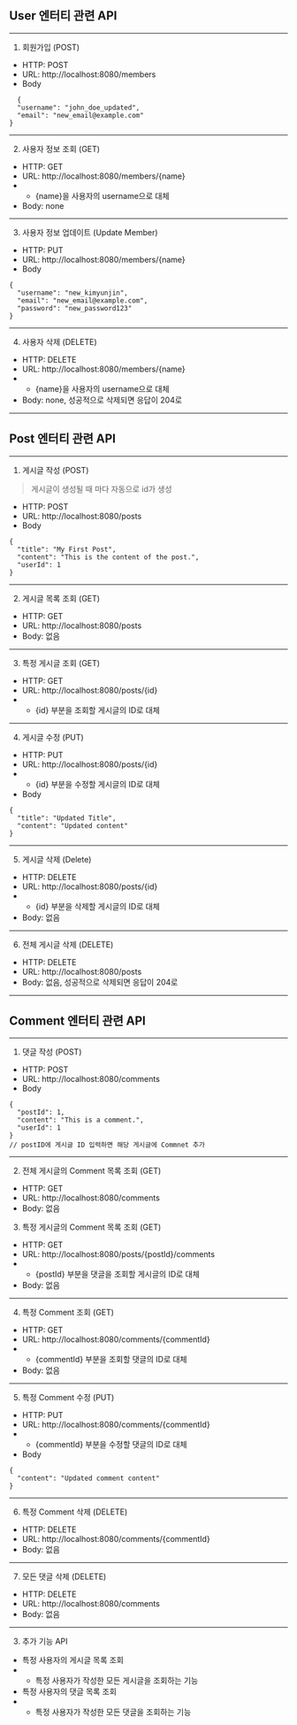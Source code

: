 ## User 엔터티 관련 API

---

1. 회원가입 (POST)

* HTTP: POST
* URL: http://localhost:8080/members
* Body
````
  {
  "username": "john_doe_updated",
  "email": "new_email@example.com"
}
````
---

2. 사용자 정보 조회 (GET)

* HTTP: GET
* URL: http://localhost:8080/members/{name}
* * {name}을 사용자의 username으로 대체
* Body: none
---

3. 사용자 정보 업데이트 (Update Member)
* HTTP: PUT
* URL: http://localhost:8080/members/{name}
* Body
````
{
  "username": "new_kimyunjin",
  "email": "new_email@example.com",
  "password": "new_password123"
}
````
---

4. 사용자 삭제 (DELETE)
* HTTP: DELETE
* URL: http://localhost:8080/members/{name}
* * {name}을 사용자의 username으로 대체
* Body: none, 성공적으로 삭제되면 응답이 204로

----

## Post 엔터티 관련 API

---

1. 게시글 작성 (POST)
> 게시글이 생성될 때 마다 자동으로 id가 생성
* HTTP: POST
* URL: http://localhost:8080/posts
* Body
````
{
  "title": "My First Post",
  "content": "This is the content of the post.",
  "userId": 1
}
````
---

2. 게시글 목록 조회 (GET)
* HTTP: GET
* URL: http://localhost:8080/posts
* Body: 없음
---

3. 특정 게시글 조회 (GET)
* HTTP: GET
* URL: http://localhost:8080/posts/{id}
* * {id} 부분을 조회할 게시글의 ID로 대체
---

4. 게시글 수정 (PUT)
* HTTP: PUT
* URL: http://localhost:8080/posts/{id}
* * {id} 부분을 수정할 게시글의 ID로 대체
* Body
````
{
  "title": "Updated Title",
  "content": "Updated content"
}
````
---
5. 게시글 삭제 (Delete)
* HTTP: DELETE
* URL: http://localhost:8080/posts/{id}
* * {id} 부분을 삭제할 게시글의 ID로 대체
* Body: 없음
---

6. 전체 게시글 삭제 (DELETE)
* HTTP: DELETE
* URL: http://localhost:8080/posts
* Body: 없음, 성공적으로 삭제되면 응답이 204로

---

## Comment 엔터티 관련 API

___

1. 댓글 작성 (POST)
* HTTP: POST
* URL: http://localhost:8080/comments
* Body
````
{
  "postId": 1,
  "content": "This is a comment.",
  "userId": 1
}
// postID에 게시글 ID 입력하면 해당 게시글에 Commnet 추가
````

---

2. 전체 게시글의 Comment 목록 조회 (GET)
* HTTP: GET
* URL: http://localhost:8080/comments
* Body: 없음

3. 특정 게시글의 Comment 목록 조회 (GET)
* HTTP: GET
* URL: http://localhost:8080/posts/{postId}/comments
*  * {postId} 부분을 댓글을 조회할 게시글의 ID로 대체
* Body: 없음
---

4. 특정 Comment 조회 (GET)
* HTTP: GET
* URL: http://localhost:8080/comments/{commentId}
* * {commentId} 부분을 조회할 댓글의 ID로 대체
* Body: 없음
---

5. 특정 Comment 수정 (PUT)
* HTTP: PUT
* URL: http://localhost:8080/comments/{commentId}
* * {commentId} 부분을 수정할 댓글의 ID로 대체
* Body
````
{
  "content": "Updated comment content"
}

````
---

6. 특정 Comment 삭제 (DELETE)
* HTTP: DELETE
* URL: http://localhost:8080/comments/{commentId}
* Body: 없음
---

7. 모든 댓글 삭제 (DELETE)
* HTTP: DELETE
* URL: http://localhost:8080/comments
* Body: 없음




---
3. 추가 기능 API
* 특정 사용자의 게시글 목록 조회
* * 특정 사용자가 작성한 모든 게시글을 조회하는 기능
* 특정 사용자의 댓글 목록 조회
* * 특정 사용자가 작성한 모든 댓글을 조회하는 기능